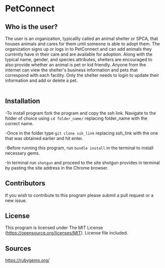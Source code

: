 
# PetConnect

## Who is the user?
The user is an organization, typicallly called an animal shelter or SPCA, that houses animals and cares for them until someone is able to adopt them. The organization signs up or logs in to PetConnect and can add animals they currently have in their care and are available for adoption. Along with the typical name, gender, and species attributes, shelters are encouraged to also provide whether an animal is pet or kid friendly. Anyone from the internet can view the shelter's business information and pets that correspond with each facility. Only the shelter needs to login to update their information and add or delete a pet.
 <br><br>

 ## Installation

-To install program fork the program and copy the ssh link. Navigate to the folder of choice using  ```cd folder_name/``` replacing folder_name with the correct name. 

-Once in the folder type ```git clone ssh_link``` replacing ssh_link with the one that was obtained earlier and hit enter. 

-Before running this program, run ```bundle install``` in the terminal to install necessary gems. 

-In terminal run ```shotgun``` and proceed to the site shotgun provides in terminal by pasting the site address in the Chrome browser.

## Contributors 

If you wish to contribute to this program please submit a pull request or a new issue.

## License

This program is licensed under The MIT License (https://opensource.org/licenses/MIT). License file included.

## Sources

https://rubygems.org/ 